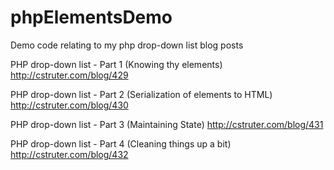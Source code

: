 # phpElementsDemo
Demo code relating to my php drop-down list blog posts

PHP drop-down list - Part 1 (Knowing thy elements)
http://cstruter.com/blog/429

PHP drop-down list - Part 2 (Serialization of elements to HTML)
http://cstruter.com/blog/430

PHP drop-down list - Part 3 (Maintaining State)
http://cstruter.com/blog/431

PHP drop-down list - Part 4 (Cleaning things up a bit)
http://cstruter.com/blog/432
